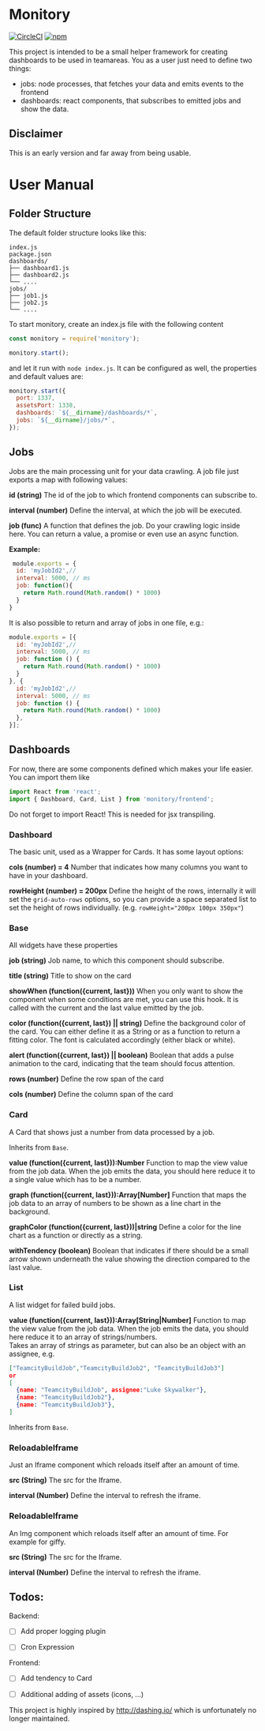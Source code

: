 Monitory
=============
[![CircleCI][circleci]][circleci-url]
[![npm][npm]][npm-url]

This project is intended to be a small helper framework for creating dashboards to be used in teamareas.
You as a user just need to define two things: 
* jobs: node processes, that fetches your data and emits events to the frontend 
* dashboards: react components, that subscribes to emitted jobs and show the data.

Disclaimer
------------
This is an early version and far away from being usable. 

User Manual
===========
Folder Structure
----------------

The default folder structure looks like this:
```
index.js
package.json
dashboards/
├── dashboard1.js
├── dashboard2.js
└── ....
jobs/
├── job1.js
├── job2.js
└── ....
```

To start monitory, create an index.js file with the following content
```javascript 1.8
const monitory = require('monitory');

monitory.start();
``` 
and let it run with `node index.js`. It can be configured as well, the properties and default values are:
```javascript 1.8
monitory.start({
  port: 1337,
  assetsPort: 1338,
  dashboards: `${__dirname}/dashboards/*`,
  jobs: `${__dirname}/jobs/*`,
});
``` 


Jobs
------
Jobs are the main processing unit for your data crawling. A job file just exports a map with following values:

**id (string)**
The id of the job to which frontend components can subscribe to. 

**interval (number)**
Define the interval, at which the job will be executed.

**job (func)**
A function that defines the job. Do your crawling logic inside here. You can return a value, a promise or even use an async function.


**Example:** 
```javascript 1.8
 module.exports = {
  id: 'myJobId2',// 
  interval: 5000, // ms 
  job: function(){
    return Math.round(Math.random() * 1000)
  }
}

```

It is also possible to return and array of jobs in one file, e.g.:

```javascript 1.8
module.exports = [{
  id: 'myJobId2',// 
  interval: 5000, // ms 
  job: function () {
    return Math.round(Math.random() * 1000)
  }
}, {
  id: 'myJobId2',// 
  interval: 5000, // ms 
  job: function () {
    return Math.round(Math.random() * 1000)
  },
}];

```

Dashboards
------------ 
For now, there are some components defined which makes your life easier. You can import them like
```javascript 1.8
import React from 'react';
import { Dashboard, Card, List } from 'monitory/frontend';
```
Do not forget to import React! This is needed for jsx transpiling. 

### Dashboard

The basic unit, used as a Wrapper for Cards. It has some layout options:

**cols (number) = 4**
Number that indicates how many columns you want to have in your dashboard. 

**rowHeight (number) = 200px**
Define the height of the rows, internally it will set the `grid-auto-rows` options, so you can provide a space separated list 
to set the height of rows individually. (e.g. `rowHeight="200px 100px 350px"`)

### Base

All widgets have these properties 

**job (string)**
Job name, to which this component should subscribe. 

**title (string)**
Title to show on the card

**showWhen (function({current, last}))**
When you only want to show the component when some conditions are met, you can use this hook.
It is called with the current and the last value emitted by the job.   

**color (function({current, last}) || string)**
Define the background color of the card. You can either define it as a String or as a function to return a fitting color.
The font is calculated accordingly (either black or white). 

**alert (function({current, last}) || boolean)**
Boolean that adds a pulse animation to the card, indicating that the team should focus attention.   

**rows (number)**
Define the row span of the card

**cols (number)**
Define the column span of the card
    

### Card

A Card that shows just a number from data processed by a job.

Inherits from `Base`. 

**value (function({current, last})):Number**
Function to map the view value from the job data. When the job emits the data, you should here reduce it to a single value which has to be a number.  


**graph (function({current, last})):Array[Number]**
Function that maps the job data to an array of numbers to be shown as a line chart in the background. 

**graphColor (function({current, last}))|string**
Define a color for the line chart as a function or directly as a string.

**withTendency (boolean)**
Boolean that indicates if there should be a small arrow shown underneath the value showing the direction compared to the last value.  

### List

A list widget for failed build jobs. 

**value (function({current, last})):Array[String|Number]**
Function to map the view value from the job data. When the job emits the data, you should here reduce it to an array of strings/numbers.  
Takes an array of strings as parameter, but can also be an object with an assignee, e.g.
```json
["TeamcityBuildJob","TeamcityBuildJob2", "TeamcityBuildJob3"]
or
[
  {name: "TeamcityBuildJob", assignee:"Luke Skywalker"},
  {name: "TeamcityBuildJob2"},
  {name: "TeamcityBuildJob3"},
]
```

Inherits from `Base`. 

### ReloadableIframe
Just an Iframe component which reloads itself after an amount of time. 

**src (String)**
The src for the Iframe.

**interval (Number)**
Define the interval to refresh the iframe.

### ReloadableIframe
An Img component which reloads itself after an amount of time. For example for giffy.

**src (String)**
The src for the Iframe.

**interval (Number)**
Define the interval to refresh the iframe.

Todos:
---------

Backend:
* [ ] Add proper logging plugin
* [ ] Cron Expression



Frontend:
* [ ] Add tendency to Card 
* [ ] Additional adding of assets (icons, ...)


This project is highly inspired by http://dashing.io/ which is unfortunately no longer maintained. 


[npm]: https://img.shields.io/npm/v/monitory.svg
[npm-url]: https://npmjs.com/package/monitory

[circleci]: https://img.shields.io/circleci/project/github/partysalat/monitory.svg
[circleci-url]: https://circleci.com/gh/partysalat/monitory/tree/master
